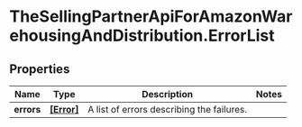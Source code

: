 # TheSellingPartnerApiForAmazonWarehousingAndDistribution.ErrorList

## Properties

Name | Type | Description | Notes
------------ | ------------- | ------------- | -------------
**errors** | [**[Error]**](Error.md) | A list of errors describing the failures. | 



